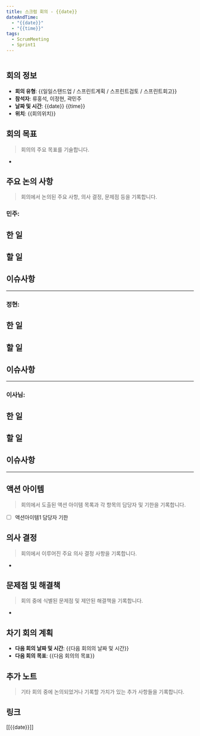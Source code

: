 ```yaml
---
title: 스크럼 회의 - {{date}}
dateAndTime:
  - "{{date}}"
  - "{{time}}"
tags:
  - ScrumMeeting
  - Sprint1
---
```

```toc
```
## 회의 정보

- **회의 유형**: {{일일스탠드업 / 스프린트계획 / 스프린트검토 / 스프린트회고}}
- **참석자**: 류홍석, 이정현, 곽민주
- **날짜 및 시간**: {{date}} {{time}}
- **위치**: {{회의위치}}

## 회의 목표
> 회의의 주요 목표를 기술합니다.

- 
## 주요 논의 사항
> 회의에서 논의된 주요 사항, 의사 결정, 문제점 등을 기록합니다.

### 민주:

**한 일**
- 
**할 일**
- 
**이슈사항**
- 
--- 
### 정현:

**한 일**
- 
**할 일**
- 
**이슈사항**
- 

--- 
### 이사님:
**한 일**
- 
**할 일**
- 
**이슈사항**
- 

--- 


## 액션 아이템
> 회의에서 도출된 액션 아이템 목록과 각 항목의 담당자 및 기한을 기록합니다.

- [ ] 액션아이템1 담당자 기한 

## 의사 결정
>  회의에서 이루어진 주요 의사 결정 사항을 기록합니다.
- 

## 문제점 및 해결책
> 회의 중에 식별된 문제점 및 제안된 해결책을 기록합니다.
- 

## 차기 회의 계획

- **다음 회의 날짜 및 시간**: {{다음 회의의 날짜 및 시간}}
- **다음 회의 목표**: {{다음 회의의 목표}}

## 추가 노트
> 기타 회의 중에 논의되었거나 기록할 가치가 있는 추가 사항들을 기록합니다.

## 링크
[[{{date}}]]